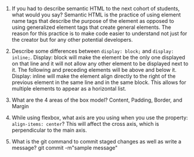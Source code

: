 1. If you had to describe semantic HTML to the next cohort of students, what would you say?
    Semantic HTML is the practice of using element name tags that describe the purpose of the element as opposed to using generalized element tags that create general elements. The reason for this practice is to make code easier to understand not just for the creator but for any other potential developers.

2. Describe some differences between ```display: block;``` and ```display: inline;```.
    Display: block will make the element be the only one displayed on that line and it will not allow any other element to be displayed next to it. The following and preceding elements will be above and below it. Display: inline will make the element align directly to the right of the previous element in the same line and in the same block. This allows for multiple elements to appear as a horizontal list.

3. What are the 4 areas of the box model?
    Content, Padding, Border, and Margin

4. While using flexbox, what axis are you using when you use the property: ```align-items: center```?
    This will affect the cross axis, which is perpendicular to the main axis. 

5. What is the git command to commit staged changes as well as write a message? 
    git commit -m"sample message"